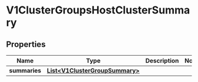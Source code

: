 # V1ClusterGroupsHostClusterSummary

## Properties
Name | Type | Description | Notes
------------ | ------------- | ------------- | -------------
**summaries** | [**List&lt;V1ClusterGroupSummary&gt;**](V1ClusterGroupSummary.md) |  | 
